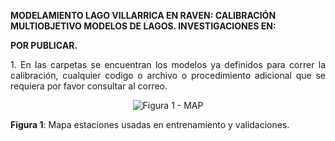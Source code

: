 
<strong> MODELAMIENTO LAGO VILLARRICA EN RAVEN: CALIBRACIÓN MULTIOBJETIVO MODELOS DE LAGOS. INVESTIGACIONES EN:</strong>
<p align="justify">
<strong> POR PUBLICAR.</strong>
</p>

<p align="justify">
1. En las carpetas se encuentran los modelos ya definidos para correr la calibración, cualquier codigo o archivo o procedimiento adicional que se requiera por favor consultar al correo.
</p>

<div align="center">
  <img src= "https://raw.githubusercontent.com/FelipeRivas5492/Modelamiento-Lago-Villarrica-en-Raven-Calibracion-multiobjetivo-modelos-de-lagos./main/calib.png" alt="Figura 1 - MAP">
</div>
<p><strong>Figura 1</strong>: Mapa estaciones usadas en entrenamiento y validaciones.</p>




